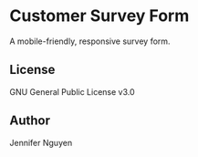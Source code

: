 # Customer Survey Form
A mobile-friendly, responsive survey form.

## License
GNU General Public License v3.0

## Author
Jennifer Nguyen